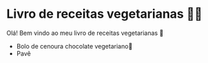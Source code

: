 # Livro de receitas vegetarianas :man_cook:

Olá! Bem vindo ao meu livro de receitas vegetarianas :wave:

- Bolo de cenoura chocolate vegetariano:cake:
- Pavê

